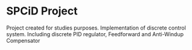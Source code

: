 # SPCiD Project
Project created for studies purposes.
Implementation of discrete control system. Including discrete PID regulator, Feedforward and Anti-Windup Compensator
